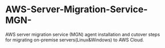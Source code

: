 # AWS-Server-Migration-Service-MGN-
AWS server migration service (MGN) agent installation and cutover steps for migrating on-premise servers(Linux&amp;Windows) to AWS Cloud.
